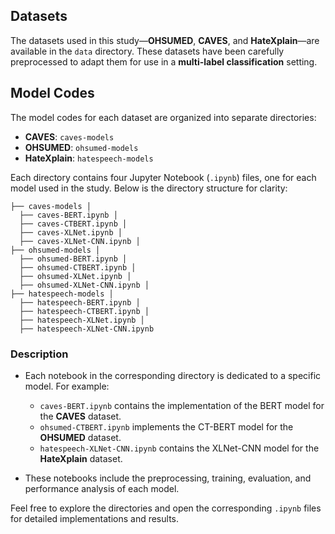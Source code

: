 ## Datasets

The datasets used in this study—**OHSUMED**, **CAVES**, and **HateXplain**—are available in the `data` directory.  These datasets have been carefully preprocessed to adapt them for use in a **multi-label classification** setting. 


## Model Codes

The model codes for each dataset are organized into separate directories:  
- **CAVES**: `caves-models`
- **OHSUMED**: `ohsumed-models`
- **HateXplain**: `hatespeech-models`

Each directory contains four Jupyter Notebook (`.ipynb`) files, one for each model used in the study. Below is the directory structure for clarity:

```
├── caves-models │
  ├── caves-BERT.ipynb │
  ├── caves-CTBERT.ipynb │
  ├── caves-XLNet.ipynb │
  ├── caves-XLNet-CNN.ipynb │ 
├── ohsumed-models │
  ├── ohsumed-BERT.ipynb │
  ├── ohsumed-CTBERT.ipynb │
  ├── ohsumed-XLNet.ipynb │
  ├── ohsumed-XLNet-CNN.ipynb │ 
├── hatespeech-models │
  ├── hatespeech-BERT.ipynb │
  ├── hatespeech-CTBERT.ipynb │
  ├── hatespeech-XLNet.ipynb │
  ├── hatespeech-XLNet-CNN.ipynb
```




### Description

- Each notebook in the corresponding directory is dedicated to a specific model. For example:
  - `caves-BERT.ipynb` contains the implementation of the BERT model for the **CAVES** dataset.
  - `ohsumed-CTBERT.ipynb` implements the CT-BERT model for the **OHSUMED** dataset.
  - `hatespeech-XLNet-CNN.ipynb` contains the XLNet-CNN model for the **HateXplain** dataset.

- These notebooks include the preprocessing, training, evaluation, and performance analysis of each model.

Feel free to explore the directories and open the corresponding `.ipynb` files for detailed implementations and results.
